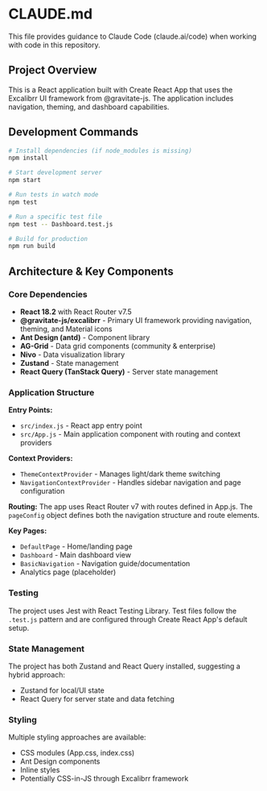 # CLAUDE.md

This file provides guidance to Claude Code (claude.ai/code) when working with code in this repository.

## Project Overview

This is a React application built with Create React App that uses the Excalibrr UI framework from @gravitate-js. The application includes navigation, theming, and dashboard capabilities.

## Development Commands

```bash
# Install dependencies (if node_modules is missing)
npm install

# Start development server
npm start

# Run tests in watch mode
npm test

# Run a specific test file
npm test -- Dashboard.test.js

# Build for production
npm run build
```

## Architecture & Key Components

### Core Dependencies
- **React 18.2** with React Router v7.5
- **@gravitate-js/excalibrr** - Primary UI framework providing navigation, theming, and Material icons
- **Ant Design (antd)** - Component library
- **AG-Grid** - Data grid components (community & enterprise)
- **Nivo** - Data visualization library
- **Zustand** - State management
- **React Query (TanStack Query)** - Server state management

### Application Structure

**Entry Points:**
- `src/index.js` - React app entry point
- `src/App.js` - Main application component with routing and context providers

**Context Providers:**
- `ThemeContextProvider` - Manages light/dark theme switching
- `NavigationContextProvider` - Handles sidebar navigation and page configuration

**Routing:**
The app uses React Router v7 with routes defined in App.js. The `pageConfig` object defines both the navigation structure and route elements.

**Key Pages:**
- `DefaultPage` - Home/landing page
- `Dashboard` - Main dashboard view
- `BasicNavigation` - Navigation guide/documentation
- Analytics page (placeholder)

### Testing

The project uses Jest with React Testing Library. Test files follow the `.test.js` pattern and are configured through Create React App's default setup.

### State Management

The project has both Zustand and React Query installed, suggesting a hybrid approach:
- Zustand for local/UI state
- React Query for server state and data fetching

### Styling

Multiple styling approaches are available:
- CSS modules (App.css, index.css)
- Ant Design components
- Inline styles
- Potentially CSS-in-JS through Excalibrr framework